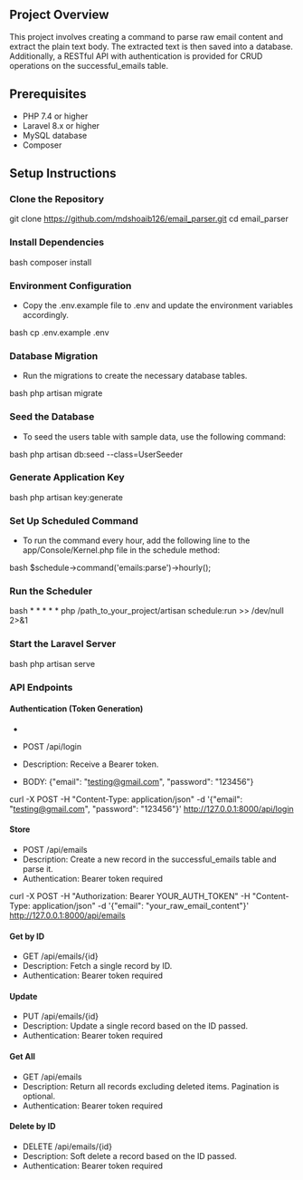 ## Project Overview


This project involves creating a command to parse raw email content and extract the plain text body. The extracted text is then saved into a database. Additionally, a RESTful API with authentication is provided for CRUD operations on the successful_emails table.
 

## Prerequisites

- PHP 7.4 or higher
- Laravel 8.x or higher
- MySQL database
- Composer 

## Setup Instructions 

### Clone the Repository
git clone https://github.com/mdshoaib126/email_parser.git
cd email_parser


### Install Dependencies

bash composer install
 
### Environment Configuration

- Copy the .env.example file to .env and update the environment variables accordingly.

bash cp .env.example .env

### Database Migration
- Run the migrations to create the necessary database tables.

bash php artisan migrate


### Seed the Database

- To seed the users table with sample data, use the following command:

bash php artisan db:seed --class=UserSeeder

### Generate Application Key

bash php artisan key:generate

### Set Up Scheduled Command

- To run the command every hour, add the following line to the app/Console/Kernel.php file in the schedule method:

bash $schedule->command('emails:parse')->hourly();

### Run the Scheduler

bash * * * * * php /path_to_your_project/artisan schedule:run >> /dev/null 2>&1

### Start the Laravel Server

bash php artisan serve

### API Endpoints

#### Authentication (Token Generation)
- 

- POST /api/login
- Description: Receive a Bearer token.
- BODY: {"email": "testing@gmail.com", "password": "123456"}

curl -X POST -H "Content-Type: application/json" -d '{"email": "testing@gmail.com", "password": "123456"}' http://127.0.0.1:8000/api/login

#### Store

- POST /api/emails
- Description: Create a new record in the successful_emails table and parse it.
- Authentication: Bearer token required

curl -X POST -H "Authorization: Bearer YOUR_AUTH_TOKEN" -H "Content-Type: application/json" -d '{"email": "your_raw_email_content"}' http://127.0.0.1:8000/api/emails

#### Get by ID

- GET /api/emails/{id}
- Description: Fetch a single record by ID.
- Authentication: Bearer token required

#### Update

- PUT /api/emails/{id}
- Description: Update a single record based on the ID passed.
- Authentication: Bearer token required

#### Get All

- GET /api/emails
- Description: Return all records excluding deleted items. Pagination is optional.
- Authentication: Bearer token required

#### Delete by ID

- DELETE /api/emails/{id}
- Description: Soft delete a record based on the ID passed.
- Authentication: Bearer token required

